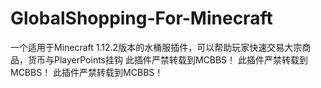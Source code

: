 # GlobalShopping-For-Minecraft
一个适用于Minecraft 1.12.2版本的水桶服插件，可以帮助玩家快速交易大宗商品，货币与PlayerPoints挂钩
此插件严禁转载到MCBBS！
此插件严禁转载到MCBBS！
此插件严禁转载到MCBBS！
